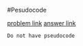 #Pesudocode

[problem link](https://leetcode.com/problems/clone-graph/)
[answer link](https://zxi.mytechroad.com/blog/category/graph/)

```
Do not have pseudocode 
```